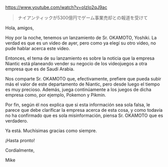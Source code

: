https://www.youtube.com/watch?v=oIzIo2qJ9ac

> ナイアンティックが5300億円でゲーム事業売却との報道を受けて 
 
Hola, amigos,

Hoy por la noche, tenemos un lanzamiento de Sr. OKAMOTO, Yoshiki. La verdad es que es un video de ayer, pero como ya elegí su otro video, no pude hablar acerca este video.

Entonces, el tema de su lanzamiento es sobre la noticia que la empresa Niantic está planeando vender su negocio de los videojuegos a otra empresa que es de Saudi Arabia.

Nos comparte Sr. OKAMOTO que, efectivamente, prefiere que pueda subir más el valor de este departamento de Niantic, pero desde luego el tiempo es muy precioso. Además, juega continúamente a los juegos de dicha empresa como, por ejemplo, Pokemon y Pikmin. 

Por fin, según él nos explica que si esta información sea sola falsa, le parece que debe clarificar la empresa acerca de esta cosa, y como todavía no ha confirmado que es sola misinformación, piensa Sr. OKAMOTO que es verdadero.

Ya está. Muchísimas gracias como siempre.

¡Hasta pronto!

Cordialmente,

Mike 

